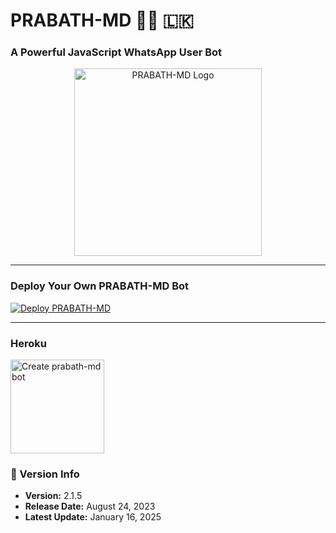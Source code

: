 # PRABATH-MD 👨‍💻 🇱🇰  
### A Powerful JavaScript WhatsApp User Bot  

<p align="center">  
  <a href="https://telegra.ph/file/1743544c222ffd613c219.jpg">
    <img alt="PRABATH-MD Logo" src="https://telegra.ph/file/1743544c222ffd613c219.jpg" width="300">
  </a>  
</p>  

---

### Deploy Your Own **PRABATH-MD Bot**  

<p align="left">  
  <a href="https://www.prabath-md-official-web.com/">  
    <img src="https://img.shields.io/badge/DEPLOY-CLICK%20HERE-brightgreen?style=for-the-badge&logo=whatsapp" alt="Deploy PRABATH-MD">  
  </a></p>  

  ---
  
### <b>Heroku</b>
<a href="https://dashboard.heroku.com/new?button-url=https%3A%2F%2Fgithub.com%2Fcheekydavy%2Fjuni21&template=https%3A%2F%2Fgithub.com%2Fcheekydavy%2Fjuni21.git#"><img src="https://img.shields.io/badge/DEPLOY-greeen" alt="Create prabath-md bot" width="150"></a>
### 📅 Version Info  

- **Version:** 2.1.5  
- **Release Date:** August 24, 2023  
- **Latest Update:** January 16, 2025  
